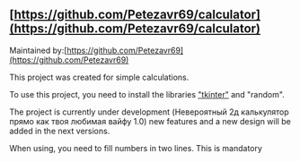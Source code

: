 ## [https://github.com/Petezavr69/calculator](https://github.com/Petezavr69/calculator)

Maintained by:[https://github.com/Petezavr69](https://github.com/Petezavr69)

This project was created for simple calculations.

To use this project, you need to install the libraries ["tkinter"](https://wiki.python.org/moin/TkInter) and "random".

The project is currently under development (Невероятный 2д калькулятор прямо как твоя любимая вайфу 1.0)
new features and a new design will be added in the next versions.

When using, you need to fill numbers in two lines.
This is mandatory
